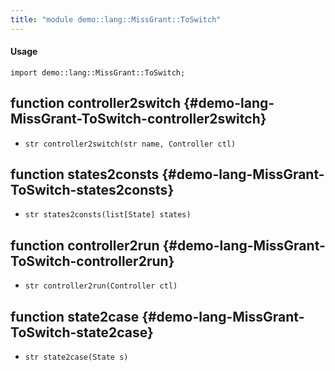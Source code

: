 ```yaml
---
title: "module demo::lang::MissGrant::ToSwitch"
---
```


#### Usage

`import demo::lang::MissGrant::ToSwitch;`

## function controller2switch {#demo-lang-MissGrant-ToSwitch-controller2switch}

* ``str controller2switch(str name, Controller ctl)``

## function states2consts {#demo-lang-MissGrant-ToSwitch-states2consts}

* ``str states2consts(list[State] states)``

## function controller2run {#demo-lang-MissGrant-ToSwitch-controller2run}

* ``str controller2run(Controller ctl)``

## function state2case {#demo-lang-MissGrant-ToSwitch-state2case}

* ``str state2case(State s)``

